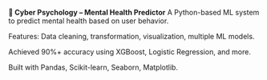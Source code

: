 **🧠 Cyber Psychology – Mental Health Predictor**
A Python-based ML system to predict mental health based on user behavior.

Features: Data cleaning, transformation, visualization, multiple ML models.

Achieved 90%+ accuracy using XGBoost, Logistic Regression, and more.

Built with Pandas, Scikit-learn, Seaborn, Matplotlib.
